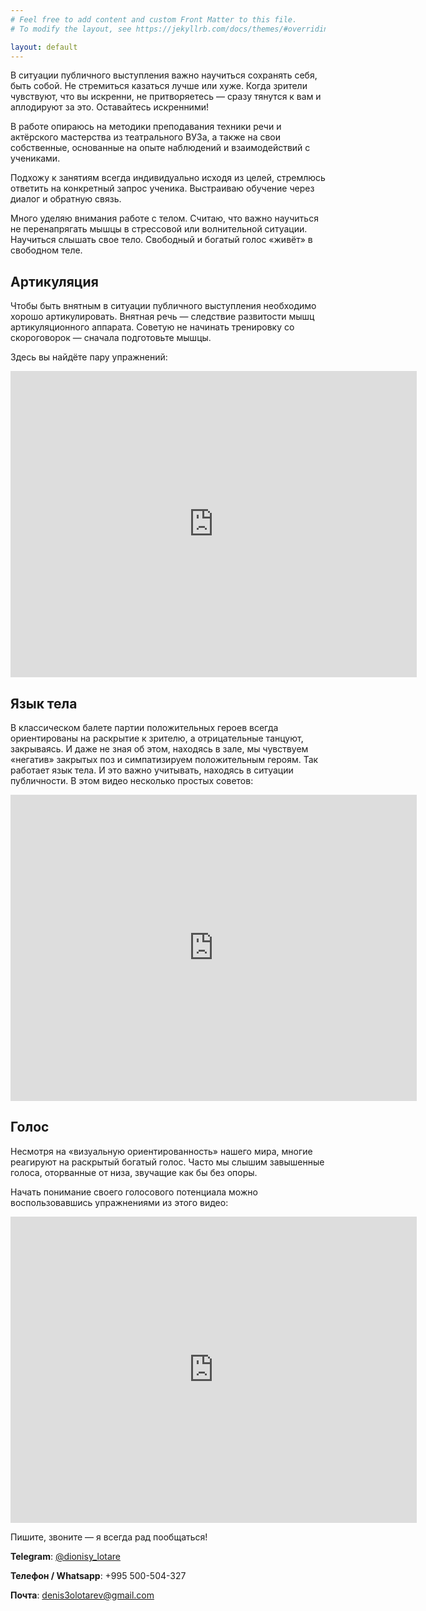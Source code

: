 ```yaml
---
# Feel free to add content and custom Front Matter to this file.
# To modify the layout, see https://jekyllrb.com/docs/themes/#overriding—theme—defaults

layout: default
---
```


В ситуации публичного выступления важно научиться сохранять себя, быть собой. Не стремиться казаться лучше или хуже. Когда зрители чувствуют, что вы искренни, не притворяетесь — сразу тянутся к вам и аплодируют за это. Оставайтесь искренними!

В работе опираюсь на методики преподавания техники речи и актёрского мастерства из театрального ВУЗа, а также на свои собственные, основанные на опыте наблюдений и взаимодействий с учениками.

Подхожу к занятиям всегда индивидуально исходя из целей, стремлюсь ответить на конкретный запрос ученика. Выстраиваю обучение через диалог и обратную связь.

Много уделяю внимания работе с телом. Считаю, что важно научиться не перенапрягать мышцы в стрессовой или волнительной ситуации. Научиться слышать свое тело. Свободный и богатый голос «живёт» в свободном теле.

## Артикуляция

Чтобы быть внятным в ситуации публичного выступления необходимо хорошо артикулировать. Внятная речь — следствие развитости мышц артикуляционного аппарата. Советую не начинать тренировку со скороговорок — сначала подготовьте мышцы.

Здесь вы найдёте пару упражнений:

<iframe width="650" height="490" src="https://www.youtube.com/embed/eCcvvCiVXZg" frameborder="0" allowfullscreen></iframe>

## Язык тела

В классическом балете партии положительных героев всегда ориентированы на раскрытие к зрителю, а отрицательные танцуют, закрываясь. И даже не зная об этом, находясь в зале, мы чувствуем «негатив» закрытых поз и симпатизируем положительным героям. Так работает язык тела. И это важно учитывать, находясь в ситуации публичности. В этом видео несколько простых советов:

<iframe width="650" height="490" src="https://www.youtube.com/embed/0cQrSKQdD6Q" frameborder="0" allowfullscreen></iframe>

## Голос

Несмотря на «визуальную ориентированность» нашего мира, многие реагируют на раскрытый богатый голос. Часто мы слышим завышенные голоса, оторванные от низа, звучащие как бы без опоры.

Начать понимание своего голосового потенциала можно воспользовавшись упражнениями из этого видео:

<iframe width="650" height="490" src="https://www.youtube.com/embed/KDsdmquHHuM" frameborder="0" allowfullscreen></iframe>

Пишите, звоните — я всегда рад пообщаться!

**Telegram**: [@dionisy\_lotare](https://t.me/dionisy_lotare)

**Телефон / Whatsapp**: +995 500-504-327

**Почта**: denis3olotarev@gmail.com
